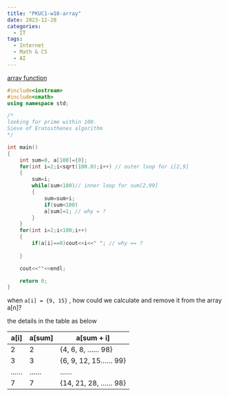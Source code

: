 ```yaml
---
title: "PKUC1-w10-array"
date: 2023-12-28
categories:
  - IT
tags:
  - Internet
  - Math & CS
  - AI
---
```



[array function](https://www.coursera.org/learn/jisuanji-biancheng/lecture/a53He/shu-zu-de-zuo-yong-zhi-er) 

```cpp
#include<iostream>
#include<cmath>
using namespace std;

/* 
looking for prime within 100.
Sieve of Eratosthenes algorithm
*/

int main()
{
    int sum=0, a[100]={0};
    for(int i=2;i<sqrt(100.0);i++) // outer loop for i[2,9]
    {
        sum=i;
        while(sum<100)// inner loop for sum[2,99]
        {
            sum=sum+i;
            if(sum<100)
            a[sum]=1; // why = ?
        }
    }
    for(int i=2;i<100;i++)
    {
        if(a[i]==0)cout<<i<<" "; // why == ?
        
    }

    cout<<""<<endl;

	return 0;
}
```

when `a[i] = {9, 15}` , how could we calculate and remove it from the array a[n]?

the details in the table as below

| **a[i]** | **a[sum]** | **a[sum + i]** |
| --- | --- | --- |
| 2 | 2 | {4, 6, 8, …… 98} |
| 3 | 3 | {6, 9, 12, 15…… 99} |
| …… | …… | …… |
| 7 | 7 | {14, 21, 28, …… 98} |
